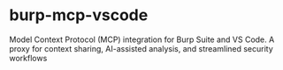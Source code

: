 # burp-mcp-vscode
Model Context Protocol (MCP) integration for Burp Suite and VS Code. A proxy for context sharing, AI-assisted analysis, and streamlined security workflows
